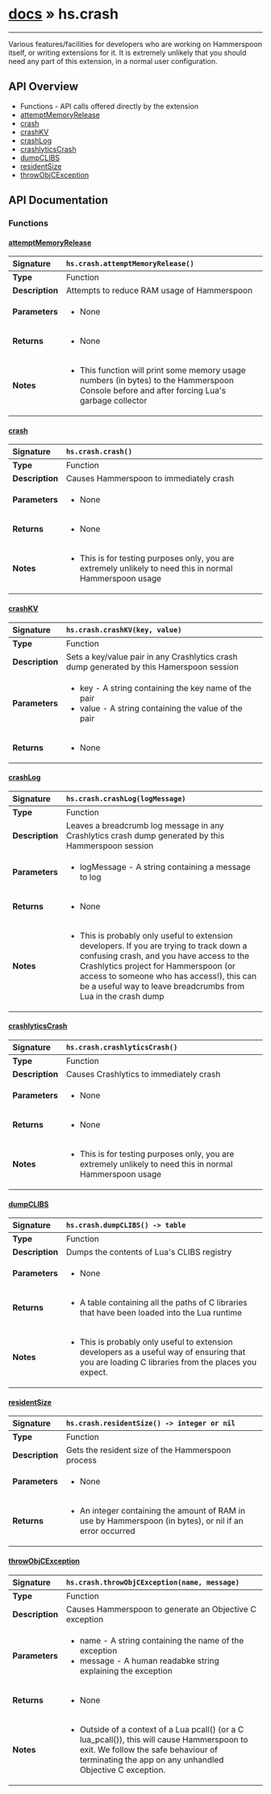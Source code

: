 # [docs](index.md) » hs.crash
---

Various features/facilities for developers who are working on Hammerspoon itself, or writing extensions for it. It is extremely unlikely that you should need any part of this extension, in a normal user configuration.

## API Overview
* Functions - API calls offered directly by the extension
 * [attemptMemoryRelease](#attemptmemoryrelease)
 * [crash](#crash)
 * [crashKV](#crashkv)
 * [crashLog](#crashlog)
 * [crashlyticsCrash](#crashlyticscrash)
 * [dumpCLIBS](#dumpclibs)
 * [residentSize](#residentsize)
 * [throwObjCException](#throwobjcexception)

## API Documentation

### Functions

#### [attemptMemoryRelease](#attemptmemoryrelease)
| <span style="float: left;">**Signature**</span> | <span style="float: left;">`hs.crash.attemptMemoryRelease()` </span>                                                          |
| -----------------------------------------------------|---------------------------------------------------------------------------------------------------------|
| **Type**                                             | Function |
| **Description**                                      | Attempts to reduce RAM usage of Hammerspoon |
| **Parameters**                                       | <ul><li>None</li></ul> |
| **Returns**                                          | <ul><li>None</li></ul> |
| **Notes**                                            | <ul><li>This function will print some memory usage numbers (in bytes) to the Hammerspoon Console before and after forcing Lua's garbage collector</li></ul> |

#### [crash](#crash)
| <span style="float: left;">**Signature**</span> | <span style="float: left;">`hs.crash.crash()` </span>                                                          |
| -----------------------------------------------------|---------------------------------------------------------------------------------------------------------|
| **Type**                                             | Function |
| **Description**                                      | Causes Hammerspoon to immediately crash |
| **Parameters**                                       | <ul><li>None</li></ul> |
| **Returns**                                          | <ul><li>None</li></ul> |
| **Notes**                                            | <ul><li>This is for testing purposes only, you are extremely unlikely to need this in normal Hammerspoon usage</li></ul> |

#### [crashKV](#crashkv)
| <span style="float: left;">**Signature**</span> | <span style="float: left;">`hs.crash.crashKV(key, value)` </span>                                                          |
| -----------------------------------------------------|---------------------------------------------------------------------------------------------------------|
| **Type**                                             | Function |
| **Description**                                      | Sets a key/value pair in any Crashlytics crash dump generated by this Hamerspoon session |
| **Parameters**                                       | <ul><li>key - A string containing the key name of the pair</li><li>value - A string containing the value of the pair</li></ul> |
| **Returns**                                          | <ul><li>None</li></ul> |

#### [crashLog](#crashlog)
| <span style="float: left;">**Signature**</span> | <span style="float: left;">`hs.crash.crashLog(logMessage)` </span>                                                          |
| -----------------------------------------------------|---------------------------------------------------------------------------------------------------------|
| **Type**                                             | Function |
| **Description**                                      | Leaves a breadcrumb log message in any Crashlytics crash dump generated by this Hammerspoon session |
| **Parameters**                                       | <ul><li>logMessage - A string containing a message to log</li></ul> |
| **Returns**                                          | <ul><li>None</li></ul> |
| **Notes**                                            | <ul><li>This is probably only useful to extension developers. If you are trying to track down a confusing crash, and you have access to the Crashlytics project for Hammerspoon (or access to someone who has access!), this can be a useful way to leave breadcrumbs from Lua in the crash dump</li></ul> |

#### [crashlyticsCrash](#crashlyticscrash)
| <span style="float: left;">**Signature**</span> | <span style="float: left;">`hs.crash.crashlyticsCrash()` </span>                                                          |
| -----------------------------------------------------|---------------------------------------------------------------------------------------------------------|
| **Type**                                             | Function |
| **Description**                                      | Causes Crashlytics to immediately crash |
| **Parameters**                                       | <ul><li>None</li></ul> |
| **Returns**                                          | <ul><li>None</li></ul> |
| **Notes**                                            | <ul><li>This is for testing purposes only, you are extremely unlikely to need this in normal Hammerspoon usage</li></ul> |

#### [dumpCLIBS](#dumpclibs)
| <span style="float: left;">**Signature**</span> | <span style="float: left;">`hs.crash.dumpCLIBS() -> table` </span>                                                          |
| -----------------------------------------------------|---------------------------------------------------------------------------------------------------------|
| **Type**                                             | Function |
| **Description**                                      | Dumps the contents of Lua's CLIBS registry |
| **Parameters**                                       | <ul><li>None</li></ul> |
| **Returns**                                          | <ul><li>A table containing all the paths of C libraries that have been loaded into the Lua runtime</li></ul> |
| **Notes**                                            | <ul><li>This is probably only useful to extension developers as a useful way of ensuring that you are loading C libraries from the places you expect.</li></ul> |

#### [residentSize](#residentsize)
| <span style="float: left;">**Signature**</span> | <span style="float: left;">`hs.crash.residentSize() -> integer or nil` </span>                                                          |
| -----------------------------------------------------|---------------------------------------------------------------------------------------------------------|
| **Type**                                             | Function |
| **Description**                                      | Gets the resident size of the Hammerspoon process |
| **Parameters**                                       | <ul><li>None</li></ul> |
| **Returns**                                          | <ul><li>An integer containing the amount of RAM in use by Hammerspoon (in bytes), or nil if an error occurred</li></ul> |

#### [throwObjCException](#throwobjcexception)
| <span style="float: left;">**Signature**</span> | <span style="float: left;">`hs.crash.throwObjCException(name, message)` </span>                                                          |
| -----------------------------------------------------|---------------------------------------------------------------------------------------------------------|
| **Type**                                             | Function |
| **Description**                                      | Causes Hammerspoon to generate an Objective C exception |
| **Parameters**                                       | <ul><li>name - A string containing the name of the exception</li><li>message - A human readabke string explaining the exception</li></ul> |
| **Returns**                                          | <ul><li>None</li></ul> |
| **Notes**                                            | <ul><li>Outside of a context of a Lua pcall() (or a C lua_pcall()), this will cause Hammerspoon to exit. We follow the safe behaviour of terminating the app on any unhandled Objective C exception.</li></ul> |

